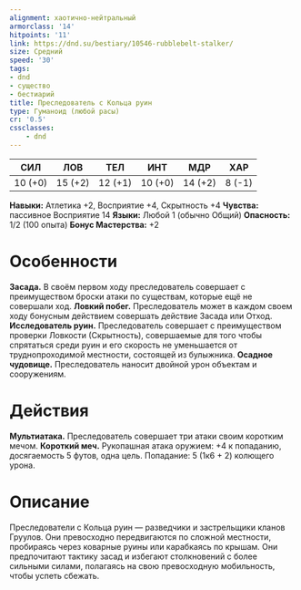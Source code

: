 ```yaml
---
alignment: хаотично-нейтральный
armorclass: '14'
hitpoints: '11'
link: https://dnd.su/bestiary/10546-rubblebelt-stalker/
size: Средний
speed: '30'
tags:
- dnd
- существо
- бестиарий
title: Преследователь с Кольца руин
type: Гуманоид (любой расы)
cr: '0.5'
cssclasses:
    - dnd
---
```



| СИЛ | ЛОВ | ТЕЛ | ИНТ | МДР | ХАР |
|---|---|---|---|---|---|
| 10 (+0) | 15 (+2) | 12 (+1) | 10 (+0) | 14 (+2) | 8 (-1) |
**Навыки:** Атлетика +2, Восприятие +4, Скрытность +4
**Чувства:** пассивное Восприятие 14
**Языки:** Любой 1 (обычно Общий)
**Опасность:** 1/2 (100 опыта)
**Бонус Мастерства:** +2


# Особенности
**Засада.** В своём первом ходу преследователь совершает с преимуществом броски атаки по существам, которые ещё не совершали ход.
**Ловкий побег.** Преследователь может в каждом своем ходу бонусным действием совершать действие Засада или Отход.
**Исследователь руин.** Преследователь совершает с преимуществом проверки Ловкости (Скрытность), совершаемые для того чтобы спрятаться среди руин и его скорость не уменьшается от труднопроходимой местности, состоящей из булыжника.
**Осадное чудовище.** Преследователь наносит двойной урон объектам и сооружениям.


# Действия
**Мультиатака.** Преследователь совершает три атаки своим коротким мечом.
**Короткий меч.** Рукопашная атака оружием: +4 к попаданию, досягаемость 5 футов, одна цель. Попадание: 5 (1к6 + 2) колющего урона.


# Описание
Преследователи с Кольца руин — разведчики и застрельщики кланов Груулов. Они превосходно передвигаются по сложной местности, пробираясь через коварные руины или карабкаясь по крышам. Они предпочитают тактику засад и избегают столкновений с более сильными силами, полагаясь на свою превосходную мобильность, чтобы успеть сбежать.